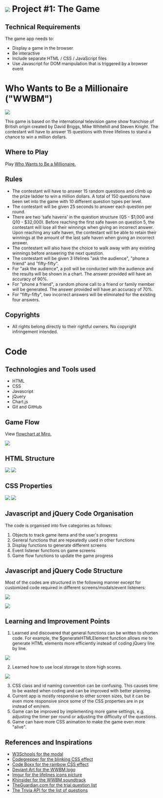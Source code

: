 # ![](./documentation/ga_logo.svg) Project #1: The Game

## Technical Requirements
The game app needs to:
- Display a game in the browser
- Be interactive
- Include separate HTML / CSS / JavaScript files
- Use Javascript for DOM manipulation that is triggered by a browser event

# Who Wants to Be a Millionaire ("WWBM")
<img src="./documentation/wwbm-wallpaper.jpeg"/>

This game is based on the international television game show franchise of British origin created by David Briggs, Mike Whitehill and Steven Knight. The contestant will have to answer 15 questions with three lifelines to stand a chance to win a million dollars.

## Where to Play
Play [Who Wants to Be a Millionaire.](https://wwbm.vercel.app/)

## Rules
- The contestant will have to answer 15 random questions and climb up the prize ladder to win a million dollars. A total of 150 questions have been set into the game with 10 different question types per level.
- The contestant will be given 25 seconds to answer each question per round.
- There are two ‘safe havens’ in the question structure (Q5 - $1,000 and Q10 - $32,000). Before reaching the first safe haven on question 5, the contestant will lose all their winnings when giving an incorrect answer. Upon reaching any safe haven, the contestant will be able to retain their winnings at the amount of the last safe haven when giving an incorrect answer.
- The contestant will also have the choice to walk away with any existing winnings before answering the next question.
- The contestant will be given 3 lifelines "ask the audience", "phone a friend" and "fifty-fifty".
- For "ask the audience", a poll will be conducted with the audience and the results will be shown in a chart. The answer provided will have an accuracy of 90%.
- For "phone a friend", a random phone call to a friend or family member will be generated. The answer provided will have an accuracy of 70%.
- For "fifty-fifty", two incorrect answers will be eliminated for the existing four answers.

## Copyrights
- All rights belong directly to their rightful owners. No copyright infringement intended.

# Code
## Technologies and Tools used
- HTML
- CSS
- Javascript
- jQuery
- Chart.js
- Git and GitHub

## Game Flow
View [flowchart at Miro.](https://miro.com/app/board/uXjVPccHgUw=/?share_link_id=161052720807)

<img src="./documentation/wwbm-flowchart.jpeg"/>

## HTML Structure
<img src="./documentation/html-structure-1.png"/>
<img src="./documentation/html-structure-2.png"/>

## CSS Properties
<img src="./documentation/css-1.png"/>
<img src="./documentation/css-2.png"/>

## Javascript and jQuery Code Organisation
The code is organised into five categories as follows:
1. Objects to track game items and the user's progress
2. General functions that are repeatedly used in other functions
3. Display functions to generate different screens
4. Event listener functions on game screens
5. Game flow functions to update the game progress

## Javascript and jQuery Code Structure
Most of the codes are structured in the following manner except for customized code required in different screens/modals/event listeners:
<p align="left"><img src="./documentation/js-structure-1.png"/></p>
<p align="left"><img src="./documentation/js-structure-2.png"/></p>

## Learning and Improvement Points
1. Learned and discovered that general functions can be written to shorten code. For example, the $generateHTMLElement function allows me to generate HTML elements more efficiently instead of coding jQuery line by line.
<p align="left"><img src="./documentation/generalhtmlelement.png"/></p>

2. Learned how to use local storage to store high scores.
<p align="left"><img src="./documentation/local-storage.png"/></p>

3. CSS class and id naming convention can be confusing. This causes time to be wasted when coding and can be improved with better planning.
4. Current app is mostly responsive to other screen sizes, but it can be even more responsive since some of the CSS properties are in px instead of em/rem.
5. Game can be improved by implementing more game settings, e.g. adjusting the timer per round or adjusting the difficulty of the questions.
6. Game can have more CSS animation to make the game even more "alive".

## References and Inspirations
- [W3Schools for the modal](https://www.w3schools.com/howto/tryit.asp?filename=tryhow_css_modal2)
- [Codegrepper for the blinking CSS effect](https://www.codegrepper.com/code-examples/css/how+to+make+a+box+blink+in+css)
- [Code Boxx for the rainbow CSS effect](https://code-boxx.com/create-rainbow-text-pure-css-js/)
- [Deviant Art for the WWBM logo](https://www.deviantart.com/zackthetimelordrblx/art/Who-Wants-To-Be-a-Millionaire-UK-2018-logo-remake-762595559)
- [Imgur for the lifelines icons picture](https://imgur.com/sQvoOhJ)
- [Khinsider for the WWBM soundtrack](https://downloads.khinsider.com/game-soundtracks/album/who-wants-to-be-a-millionaire-the-album)
- [TheGuardian.com for the trial question list](https://www.theguardian.com/tv-and-radio/ng-interactive/2020/sep/12/who-wants-to-be-a-millionaire-jackpot-questions-quiz-yourself)
- [The Trivia API for the list of questions](https://the-trivia-api.com/search/)